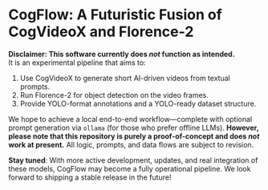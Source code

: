 # CogFlow: A Futuristic Fusion of CogVideoX and Florence-2

**Disclaimer: This software currently does _not_ function as intended.**  
It is an experimental pipeline that aims to:
1. Use CogVideoX to generate short AI-driven videos from textual prompts.
2. Run Florence-2 for object detection on the video frames.
3. Provide YOLO-format annotations and a YOLO-ready dataset structure.

We hope to achieve a local end-to-end workflow—complete with optional prompt generation via `ollama` (for those who prefer offline LLMs). **However, please note that this repository is purely a proof-of-concept and does _not_ work at present.** All logic, prompts, and data flows are subject to revision.

**Stay tuned**: With more active development, updates, and real integration of these models, CogFlow may become a fully operational pipeline. We look forward to shipping a stable release in the future!
